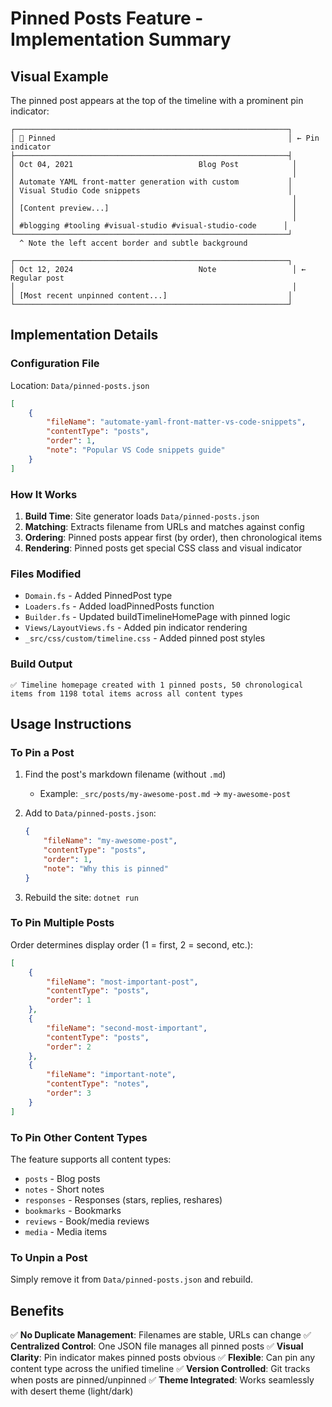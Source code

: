 # Pinned Posts Feature - Implementation Summary

## Visual Example

The pinned post appears at the top of the timeline with a prominent pin indicator:

```
┌─────────────────────────────────────────────────────────────┐
│ 📌 Pinned                                                    │ ← Pin indicator
├─────────────────────────────────────────────────────────────┤
│ Oct 04, 2021                            Blog Post            │
│                                                              │
│ Automate YAML front-matter generation with custom           │
│ Visual Studio Code snippets                                 │
│                                                              │
│ [Content preview...]                                         │
│                                                              │
│ #blogging #tooling #visual-studio #visual-studio-code      │
└─────────────────────────────────────────────────────────────┘
  ^ Note the left accent border and subtle background

┌─────────────────────────────────────────────────────────────┐
│ Oct 12, 2024                            Note                 │ ← Regular post
│                                                              │
│ [Most recent unpinned content...]                           │
└─────────────────────────────────────────────────────────────┘
```

## Implementation Details

### Configuration File
Location: `Data/pinned-posts.json`

```json
[
    {
        "fileName": "automate-yaml-front-matter-vs-code-snippets",
        "contentType": "posts",
        "order": 1,
        "note": "Popular VS Code snippets guide"
    }
]
```

### How It Works

1. **Build Time**: Site generator loads `Data/pinned-posts.json`
2. **Matching**: Extracts filename from URLs and matches against config
3. **Ordering**: Pinned posts appear first (by order), then chronological items
4. **Rendering**: Pinned posts get special CSS class and visual indicator

### Files Modified

- `Domain.fs` - Added PinnedPost type
- `Loaders.fs` - Added loadPinnedPosts function
- `Builder.fs` - Updated buildTimelineHomePage with pinned logic
- `Views/LayoutViews.fs` - Added pin indicator rendering
- `_src/css/custom/timeline.css` - Added pinned post styles

### Build Output

```
✅ Timeline homepage created with 1 pinned posts, 50 chronological items from 1198 total items across all content types
```

## Usage Instructions

### To Pin a Post

1. Find the post's markdown filename (without `.md`)
   - Example: `_src/posts/my-awesome-post.md` → `my-awesome-post`

2. Add to `Data/pinned-posts.json`:
   ```json
   {
       "fileName": "my-awesome-post",
       "contentType": "posts",
       "order": 1,
       "note": "Why this is pinned"
   }
   ```

3. Rebuild the site: `dotnet run`

### To Pin Multiple Posts

Order determines display order (1 = first, 2 = second, etc.):

```json
[
    {
        "fileName": "most-important-post",
        "contentType": "posts",
        "order": 1
    },
    {
        "fileName": "second-most-important",
        "contentType": "posts",
        "order": 2
    },
    {
        "fileName": "important-note",
        "contentType": "notes",
        "order": 3
    }
]
```

### To Pin Other Content Types

The feature supports all content types:
- `posts` - Blog posts
- `notes` - Short notes
- `responses` - Responses (stars, replies, reshares)
- `bookmarks` - Bookmarks
- `reviews` - Book/media reviews
- `media` - Media items

### To Unpin a Post

Simply remove it from `Data/pinned-posts.json` and rebuild.

## Benefits

✅ **No Duplicate Management**: Filenames are stable, URLs can change
✅ **Centralized Control**: One JSON file manages all pinned posts
✅ **Visual Clarity**: Pin indicator makes pinned posts obvious
✅ **Flexible**: Can pin any content type across the unified timeline
✅ **Version Controlled**: Git tracks when posts are pinned/unpinned
✅ **Theme Integrated**: Works seamlessly with desert theme (light/dark)
